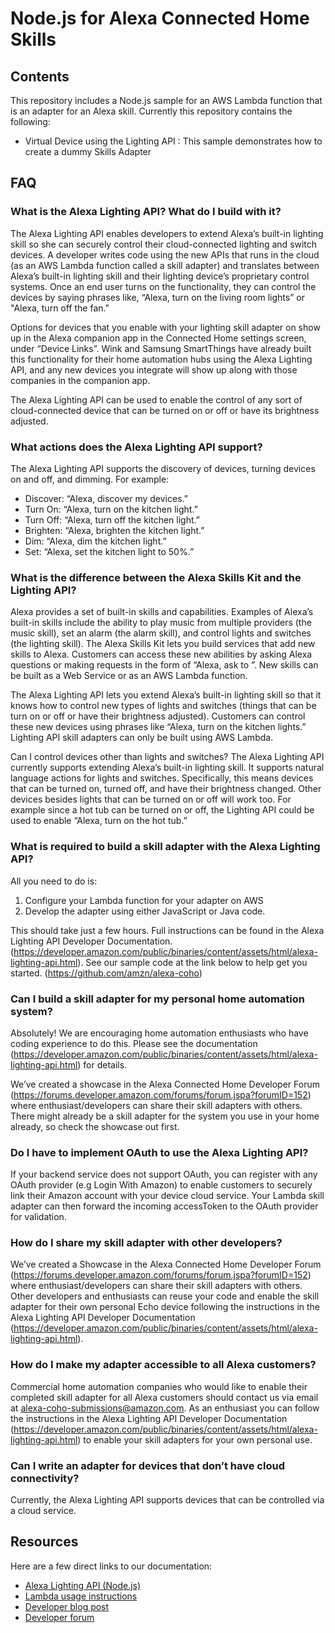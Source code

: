 # Node.js for Alexa Connected Home Skills

## Contents
This repository includes a Node.js sample for an AWS Lambda function that is an adapter for an Alexa skill. Currently this repository contains the following:
- Virtual Device using the Lighting API : This sample demonstrates how to create a dummy Skills Adapter

## FAQ

### What is the Alexa Lighting API? What do I build with it? 
The Alexa Lighting API enables developers to extend Alexa’s built-in lighting skill so she can securely control their cloud-connected lighting and switch devices. A developer writes code using the new APIs that runs in the cloud (as an AWS Lambda function called a skill adapter) and translates between Alexa’s built-in lighting skill and their lighting device’s proprietary control systems. Once an end user turns on the functionality, they can control the devices by saying phrases like, “Alexa, turn on the living room lights” or "Alexa, turn off the fan." 

Options for devices that you enable with your lighting skill adapter on show up in the Alexa companion app in the Connected Home settings screen, under “Device Links”. Wink and Samsung SmartThings have already built this functionality for their home automation hubs using the Alexa Lighting API, and any new devices you integrate will show up along with those companies in the companion app.

The Alexa Lighting API can be used to enable the control of any sort of cloud-connected device that can be turned on or off or have its brightness adjusted. 

### What actions does the Alexa Lighting API support?
The Alexa Lighting API supports the discovery of devices, turning devices on and off, and dimming. For example:
- Discover: “Alexa, discover my devices.” 
- Turn On: “Alexa, turn on the kitchen light.” 
- Turn Off: “Alexa, turn off the kitchen light.” 
- Brighten: “Alexa, brighten the kitchen light.” 
- Dim: “Alexa, dim the kitchen light.” 
- Set: “Alexa, set the kitchen light to 50%.” 

### What is the difference between the Alexa Skills Kit and the Lighting API? 
Alexa provides a set of built-in skills and capabilities. Examples of Alexa’s built-in skills include the ability to play music from multiple providers (the music skill), set an alarm (the alarm skill), and control lights and switches (the lighting skill). The Alexa Skills Kit lets you build services that add new skills to Alexa. Customers can access these new abilities by asking Alexa questions or making requests in the form of “Alexa, ask <skill invocation phrase> to <intent>”. New skills can be built as a Web Service or as an AWS Lambda function. 

The Alexa Lighting API lets you extend Alexa’s built-in lighting skill so that it knows how to control new types of lights and switches (things that can be turn on or off or have their brightness adjusted). Customers can control these new devices using phrases like “Alexa, turn on the kitchen lights.” Lighting API skill adapters can only be built using AWS Lambda. 

Can I control devices other than lights and switches? 
The Alexa Lighting API currently supports extending Alexa’s built-in lighting skill. It supports natural language actions for lights and switches. Specifically, this means devices that can be turned on, turned off, and have their brightness changed. Other devices besides lights that can be turned on or off will work too. For example since a hot tub can be turned on or off, the Lighting API could be used to enable “Alexa, turn on the hot tub.” 


### What is required to build a skill adapter with the Alexa Lighting API? 
All you need to do is:
1.	Configure your Lambda function for your adapter on AWS 
2.	Develop the adapter using either JavaScript or Java code. 

This should take just a few hours. Full instructions can be found in the Alexa Lighting API Developer Documentation. (https://developer.amazon.com/public/binaries/content/assets/html/alexa-lighting-api.html).
See our sample code at the link below to help get you started.
(https://github.com/amzn/alexa-coho) 


### Can I build a skill adapter for my personal home automation system? 
Absolutely! We are encouraging home automation enthusiasts who have coding experience to do this. Please see the documentation (https://developer.amazon.com/public/binaries/content/assets/html/alexa-lighting-api.html) for details. 

We’ve created a showcase in the Alexa Connected Home Developer Forum (https://forums.developer.amazon.com/forums/forum.jspa?forumID=152) where enthusiast/developers can share their skill adapters with others. There might already be a skill adapter for the system you use in your home already, so check the showcase out first. 


### Do I have to implement OAuth to use the Alexa Lighting API? 
If your backend service does not support OAuth, you can register with any OAuth provider (e.g Login With Amazon) to enable customers to securely link their Amazon account with your device cloud service. Your Lambda skill adapter can then forward the incoming accessToken to the OAuth provider for validation. 

### How do I share my skill adapter with other developers? 
We’ve created a Showcase in the Alexa Connected Home Developer Forum (https://forums.developer.amazon.com/forums/forum.jspa?forumID=152) where enthusiast/developers can share their skill adapters with others. Other developers and enthusiasts can reuse your code and enable the skill adapter for their own personal Echo device following the instructions in the Alexa Lighting API Developer Documentation (https://developer.amazon.com/public/binaries/content/assets/html/alexa-lighting-api.html). 

### How do I make my adapter accessible to all Alexa customers? 
Commercial home automation companies who would like to enable their completed skill adapter for all Alexa customers should contact us via email at alexa-coho-submissions@amazon.com. As an enthusiast you can follow the instructions in the Alexa Lighting API Developer Documentation (https://developer.amazon.com/public/binaries/content/assets/html/alexa-lighting-api.html) to enable your skill adapters for your own personal use.

### Can I write an adapter for devices that don’t have cloud connectivity? 
Currently, the Alexa Lighting API supports devices that can be controlled via a cloud service. 



## Resources
Here are a few direct links to our documentation:

- [Alexa Lighting API (Node.js)](https://developer.amazon.com/public/binaries/content/assets/html/alexa-lighting-api.html)
- [Lambda usage instructions](https://developer.amazon.com/public/binaries/content/assets/html/alexa-lighting-api-lambda-integration.html)
- [Developer blog post](https://developer.amazon.com/public/community/post/Tx23PZD8E8GWHAY/Introducing-the-New-Alexa-Lighting-API)
- [Developer forum](https://forums.developer.amazon.com/forums/category.jspa?categoryID=71)
